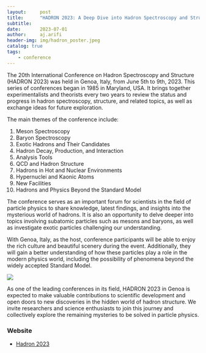 ```yaml
---
layout:     post
title:      "HADRON 2023: A Deep Dive into Hadron Spectroscopy and Structure in Genoa"
subtitle:   
date:       2023-07-01
author:     aj.arifi
header-img: img/hadron_poster.jpeg
catalog: true
tags:
    - conference
---
```


The 20th International Conference on Hadron Spectroscopy and Structure (HADRON 2023) was held in Genoa, Italy, from June 5th to 9th, 2023. This series of conferences began in 1985 in Maryland, USA. It brings together experimentalists and theorists every two years to review the status and progress in hadron spectroscopy, structure, and related topics, as well as exchange ideas for future exploration.

The main themes of the conference include:
1. Meson Spectroscopy
2. Baryon Spectroscopy
3. Exotic Hadrons and Their Candidates
4. Hadron Decay, Production, and Interaction
5. Analysis Tools
6. QCD and Hadron Structure
7. Hadrons in Hot and Nuclear Environments
8. Hypernuclei and Kaonic Atoms
9. New Facilities
10. Hadrons and Physics Beyond the Standard Model

The conference serves as an important forum for scientists in the field of particle physics to share knowledge, latest findings, and insights into the mysterious world of hadrons. It is also an opportunity to delve deeper into topics involving subatomic particles such as mesons and baryons, as well as investigate exotic particles challenging our understanding.

With Genoa, Italy, as the host, conference participants will be able to enjoy the rich culture and beautiful scenery during the event. Additionally, they will gain a better understanding of how these particles play a role in the modern physics world, including the possibility of phenomena beyond the widely accepted Standard Model.

![](/img/hadron23.jpg)

As one of the leading conferences in its field, HADRON 2023 in Genoa is expected to make valuable contributions to scientific development and open doors to new discoveries in the hidden world of hadron structure. We invite researchers and science enthusiasts to join this journey and collectively explore the remaining mysteries to be solved in particle physics.

### Website

* [Hadron 2023](https://agenda.infn.it/event/33110/)
